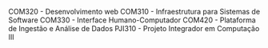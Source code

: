 COM320 - Desenvolvimento web
COM310 - Infraestrutura para Sistemas de Software
COM330 - Interface Humano-Computador
COM420 - Plataforma de Ingestão e Análise de Dados
PJI310 - Projeto Integrador em Computação III